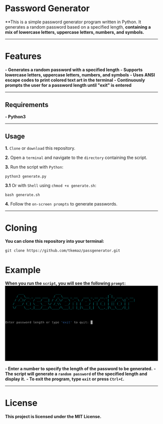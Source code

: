 # Password Generator

**This is a simple password generator program written in Python. It generates a random password based on a specified length, **containing a mix of lowercase letters, uppercase letters, numbers, and symbols.**

--------------
# Features

**- Generates a random password with a specified length**
**- Supports lowercase letters, uppercase letters, numbers, and symbols**
**- Uses ANSI escape codes to print colored text art in the terminal**
**- Continuously prompts the user for a password length until "exit" is entered**

--------------
## Requirements

**- Python3** 

--------------
## Usage

**1.** `Clone` or `download` this repository.

**2.** Open a `terminal` and navigate to the `directory` containing the script.

**3.** Run the script with `Python`:

    python3 generate.py

**3.1** Or with `Shell` using `chmod +x generate.sh`:

    bash generate.sh
    
**4.** Follow the `on-screen prompts` to generate passwords.

--------------
# Cloning

**You can clone this repository into your terminal:**

    git clone https://github.com/tkemaz/passgenerator.git

# Example

**When you run the `script`, you will see the following `prompt`:**
![generate](generate.png)

**- Enter a number to specify the length of the password to be generated.**
**- The script will generate a `random password` of the specified length and display it.**
**- To exit the program, type `exit` or press `Ctrl+C`.**

--------------
# License

**This project is licensed under the MIT License.**


